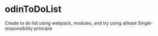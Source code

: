 # odinToDoList
Create to do list using webpack, modules, and try using atleast Single-responsibility principle
